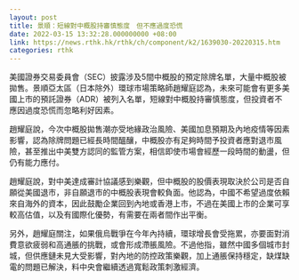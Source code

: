 ```yaml
---
layout: post
title: 景順：短線對中概股持審慎態度　但不應過度恐慌
date: 2022-03-15 13:32:28.000000000 +08:00
link: https://news.rthk.hk/rthk/ch/component/k2/1639030-20220315.htm
categories: rthk
---
```


美國證券交易委員會（SEC）披露涉及5間中概股的預定除牌名單，大量中概股被拋售。景順亞太區（日本除外）環球市場策略師趙耀庭認為，未來可能會有更多美國上市的預託證券（ADR）被列入名單，短線對中概股持審慎態度，但投資者不應因過度恐慌而忽略利好因素。

趙耀庭說，今次中概股拋售潮亦受地緣政治風險、美國加息預期及內地疫情等因素影響，認為除牌問題已經長時間醞釀，中概股亦有足夠時間予投資者應對退市風險，甚至推出中美雙方認同的監管方案，相信即使市場會經歷一段時間的動盪，但仍有能力應付。

趙耀庭說，對中美達成審計協議感到樂觀，但中概股的股價表現取決於公司是否自願從美國退市，非自願退市的中概股表現會較負面。他認為，中國不希望過度依賴來自海外的資本，因此鼓勵企業回到內地或香港上市，不過在美國上市的企業可享較高估值，以及有國際化優勢，有需要在兩者間作出平衡。

另外，趙耀庭關注，如果俄烏戰爭在今年內持續，環球增長會受拖累，亦要面對消費意欲疲弱和高通脹的挑戰，或會形成滯脹風險。不過他指，雖然中國多個城市封城，但供應鏈未見大受影響，對內地的防控政策樂觀，加上通脹保持穩定，缺煤缺電的問題已解決，料中央會繼續透過寬鬆政策刺激經濟。
